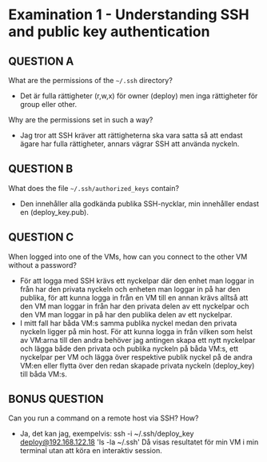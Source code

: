 # Examination 1 - Understanding SSH and public key authentication

## QUESTION A

What are the permissions of the `~/.ssh` directory?

- Det är fulla rättigheter (r,w,x) för owner (deploy) men inga rättigheter för group eller other.

Why are the permissions set in such a way?

- Jag tror att SSH kräver att rättigheterna ska vara satta så att endast ägare har fulla rättigheter, annars vägrar SSH att använda nyckeln.

## QUESTION B

What does the file `~/.ssh/authorized_keys` contain?

- Den innehåller alla godkända publika SSH-nycklar, min innehåller endast en (deploy_key.pub).

## QUESTION C

When logged into one of the VMs, how can you connect to the
other VM without a password?

- För att logga med SSH krävs ett nyckelpar där den enhet man loggar in från har den privata nyckeln och enheten man loggar in på har den publika, för att kunna logga in från en VM till en annan krävs alltså att den VM man loggar in från har den privata delen av ett nyckelpar och den VM man loggar in på har den publika delen av ett nyckelpar.
- I mitt fall har båda VM:s samma publika nyckel medan den privata nyckeln ligger på min host. För att kunna logga in från vilken som helst av VM:arna till den andra behöver jag antingen skapa ett nytt nyckelpar och lägga både den privata och publika nyckeln på båda VM:s, ett nyckelpar per VM och lägga över respektive publik nyckel på de andra VM:en eller flytta över den redan skapade privata nyckeln (deploy_key) till båda VM:s.

## BONUS QUESTION

Can you run a command on a remote host via SSH? How?

- Ja, det kan jag, exempelvis:
ssh -i ~/.ssh/deploy_key deploy@192.168.122.18 'ls -la ~/.ssh'
Då visas resultatet för min VM i min terminal utan att köra en interaktiv session.

